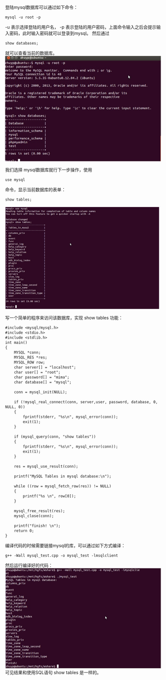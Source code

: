 登陆mysql数据库可以通过如下命令：
```
mysql -u root -p
```
-u 表示选择登陆的用户名， -p 表示登陆的用户密码，上面命令输入之后会提示输入密码，此时输入密码就可以登录到mysql。
然后通过 
```
show databases; 
```
就可以查看当前的数据库。
![](image/登录图.png)

我们选择 mysql数据库就行下一步操作，使用
```
use mysql 
```
命令，显示当前数据库的表单：
```
show tables;
```
![](image/显示数据库表单.png)

写一个简单的程序来访问该数据库，实现 show tables 功能：
```
#include <mysql/mysql.h>
#include <stdio.h>
#include <stdlib.h>
int main() 
{
    MYSQL *conn;
    MYSQL_RES *res;
    MYSQL_ROW row;
    char server[] = "localhost";
    char user[] = "root";
    char password[] = "mima";
    char database[] = "mysql";
    
    conn = mysql_init(NULL);
    
    if (!mysql_real_connect(conn, server,user, password, database, 0, NULL, 0)) 
    {
        fprintf(stderr, "%s\n", mysql_error(conn));
        exit(1);
    }
    
    if (mysql_query(conn, "show tables")) 
    {
        fprintf(stderr, "%s\n", mysql_error(conn));
        exit(1);
    }
    
    res = mysql_use_result(conn);
    
    printf("MySQL Tables in mysql database:\n");
    
    while ((row = mysql_fetch_row(res)) != NULL)
    {
        printf("%s \n", row[0]);
    }
    
    mysql_free_result(res);
    mysql_close(conn);
    
    printf("finish! \n");
    return 0;
}
```
编译代码的时候需要链接mysql的库，可以通过如下方式编译：
```
g++ -Wall mysql_test.cpp -o mysql_test -lmsqlclient
```
然后运行编译好的代码：
![](image/show_tables.png)
可见结果和使用SQL语句 show tables 是一样的。
